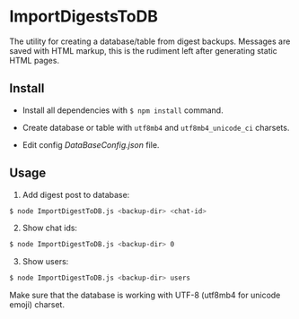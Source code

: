 ImportDigestsToDB
=================

The utility for creating a database/table from digest backups. Messages are saved with HTML markup, this is the rudiment left after generating static HTML pages.

## Install

* Install all dependencies with `$ npm install` command.

* Create database or table with `utf8mb4` and `utf8mb4_unicode_ci` charsets.

* Edit config *DataBaseConfig.json* file.

## Usage

1. Add digest post to database:

```bash
$ node ImportDigestToDB.js <backup-dir> <chat-id>
```

2. Show chat ids:

```bash
$ node ImportDigestToDB.js <backup-dir> 0
```

3. Show users:

```bash
$ node ImportDigestToDB.js <backup-dir> users
```

Make sure that the database is working with UTF-8 (utf8mb4 for unicode emoji) charset.
